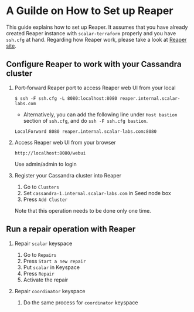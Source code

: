 # A Guilde on How to Set up Reaper

This guide explains how to set up Reaper.
It assumes that you have already created Reaper instance with `scalar-terraform` properly and you have `ssh.cfg` at hand. Regarding how Reaper work, please take a look at [Reaper site](http://cassandra-reaper.io/).

## Configure Reaper to work with your Cassandra cluster

1. Port-forward Reaper port to access Reaper web UI from your local
    ```
    $ ssh -F ssh.cfg -L 8080:localhost:8080 reaper.internal.scalar-labs.com
    ```
    * Alternatively, you can add the following line under `Host bastion` section of `ssh.cfg`, and do `ssh -F ssh.cfg bastion`.
    ```
    LocalForward 8080 reaper.internal.scalar-labs.com:8080
    ```

1. Access Reaper web UI from your browser
    ```
    http://localhost:8080/webui
    ```
    Use admin/admin to login

1. Register your Cassandra cluster into Reaper

    1. Go to `Clusters`
    1. Set `cassandra-1.internal.scalar-labs.com` in Seed node box
    1. Press `Add Cluster`

    Note that this operation needs to be done only one time.

## Run a repair operation with Reaper

1. Repair `scalar` keyspace
    1. Go to `Repairs`
    1. Press `Start a new repair`
    1. Put `scalar` in Keyspace
    1. Press `Repair`
    1. Activate the repair

1. Repair `coordinator` keyspace
    1. Do the same process for `coordinator` keyspace
